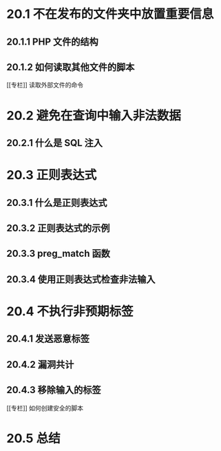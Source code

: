 
# 20.1 不在发布的文件夹中放置重要信息

## 20.1.1 PHP 文件的结构

## 20.1.2 如何读取其他文件的脚本

[[专栏]] 读取外部文件的命令

# 20.2 避免在查询中输入非法数据

## 20.2.1 什么是 SQL 注入

# 20.3 正则表达式

## 20.3.1 什么是正则表达式

## 20.3.2 正则表达式的示例

## 20.3.3 preg_match 函数

## 20.3.4 使用正则表达式检查非法输入

# 20.4 不执行非预期标签

## 20.4.1 发送恶意标签

## 20.4.2 漏洞共计

## 20.4.3 移除输入的标签

[[专栏]] 如何创建安全的脚本

# 20.5 总结
